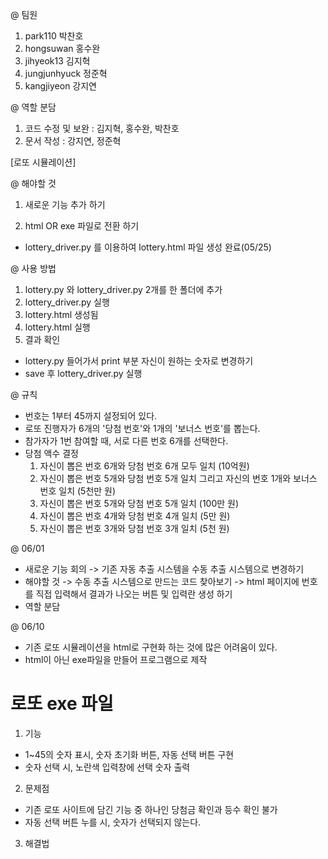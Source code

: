 @ 팀원
 1. park110 박찬호
 2. hongsuwan 홍수완
 3. jihyeok13 김지혁
 4. jungjunhyuck 정준혁
 5. kangjiyeon 강지연


@ 역할 분담
 1. 코드 수정 및 보완 : 김지혁, 홍수완, 박찬호
 2. 문서 작성 : 강지연, 정준혁

[로또 시뮬레이션]

@ 해야할 것
1. 새로운 기능 추가 하기

2. html OR exe 파일로 전환 하기
 - lottery_driver.py 를 이용하여 lottery.html 파일 생성 완료(05/25)

@ 사용 방법
1. lottery.py 와 lottery_driver.py 2개를 한 폴더에 추가
2. lottery_driver.py 실행
3. lottery.html 생성됨
4. lottery.html 실행
5. 결과 확인
- lottery.py 들어가서 print 부분 자신이 원하는 숫자로 변경하기
- save 후 lottery_driver.py 실행


@ 규칙
- 번호는 1부터 45까지 설정되어 있다.
- 로또 진행자가 6개의 '당첨 번호'와 1개의 '보너스 번호'를 뽑는다.
- 참가자가 1번 참여할 때, 서로 다른 번호 6개를 선택한다.
- 당첨 액수 결정 
  1. 자신이 뽑은 번호 6개와 당첨 번호 6개 모두 일치 (10억원)
  2. 자신이 뽑은 번호 5개와 당첨 번호 5개 일치
     그리고 자신의 번호 1개와 보너스 번호 일치 (5천만 원)
  3. 자신이 뽑은 번호 5개와 당첨 번호 5개 일치 (100만 원)
  4. 자신이 뽑은 번호 4개와 당첨 번호 4개 일치 (5만 원)
  5. 자신이 뽑은 번호 3개와 당첨 번호 3개 일치 (5천 원)  

@ 06/01
- 새로운 기능 회의
 -> 기존 자동 추출 시스템을 수동 추출 시스템으로 변경하기
- 해야할 것
 -> 수동 추출 시스템으로 만드는 코드 찾아보기
 -> html 페이지에 번호를 직접 입력해서 결과가 나오는
     버튼 및 입력란 생성 하기
- 역할 분담

@ 06/10
- 기존 로또 시뮬레이션을 html로 구현화 하는 것에 많은 어려움이 있다.
- html이 아닌 exe파일을 만들어 프로그램으로 제작
 
# 로또 exe 파일 
 1. 기능
   - 1~45의 숫자 표시, 숫자 초기화 버튼, 자동 선택 버튼 구현
   - 숫자 선택 시, 노란색 입력창에 선택 숫자 출력
 2. 문제점
   - 기존 로또 사이트에 담긴 기능 중 하나인 당첨금 확인과 등수 확인 불가
   - 자동 선택 버튼 누를 시, 숫자가 선택되지 않는다.
 3. 해결법
